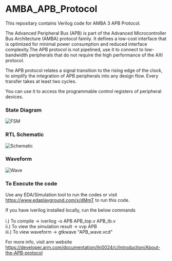 # AMBA_APB_Protocol

This repositary contains Verilog code for AMBA 3 APB Protocol.  

The Advanced Peripheral Bus (APB) is part of the Advanced Microcontroller Bus Architecture (AMBA) protocol family. It defines a low-cost interface that is optimized for minimal power consumption and reduced interface complexity.The APB protocol is not pipelined, use it to connect to low-bandwidth peripherals that do not require the high performance of the AXI protocol.

The APB protocol relates a signal transition to the rising edge of the clock, to simplify the integration of APB peripherals into any design flow. Every transfer takes at least two cycles.

You can use it to access the programmable control registers of peripheral devices.

### State Diagram

![FSM](https://github.com/yashgupta26/AMBA_APB_Protocol/blob/master/State%20Diagram.jpg)

### RTL Schematic

![Schematic](https://github.com/yashgupta26/AMBA_APB_Protocol/blob/master/RTL_Schematic.jpg)

### Waveform

![Wave](https://github.com/yashgupta26/AMBA_APB_Protocol/blob/master/waveform.jpg)


### To Execute the code

Use any EDA/Simulation tool to run the codes or visit https://www.edaplayground.com/x/dMmT to run this code.

If you have iverilog installed locally, run the below commands <br>  
i.) To compile -> iverilog -o APB APB_top.v APB_tb.v <br>
ii.) To view the simulation result -> vvp APB <br>
iii.) To view waveform -> gtkwave "APB_wave.vcd"  <br>



For more info, visit arm website https://developer.arm.com/documentation/ihi0024/c/Introduction/About-the-APB-protocol

